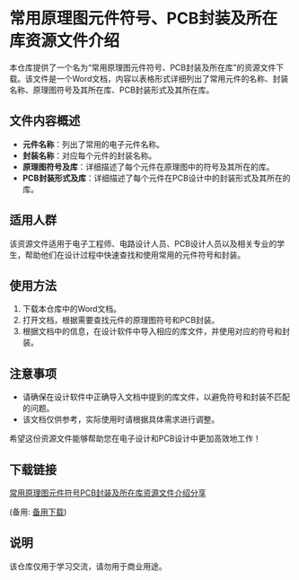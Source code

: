 # 常用原理图元件符号、PCB封装及所在库资源文件介绍

本仓库提供了一个名为“常用原理图元件符号、PCB封装及所在库”的资源文件下载。该文件是一个Word文档，内容以表格形式详细列出了常用元件的名称、封装名称、原理图符号及其所在库、PCB封装形式及其所在库。

## 文件内容概述

- **元件名称**：列出了常用的电子元件名称。
- **封装名称**：对应每个元件的封装名称。
- **原理图符号及库**：详细描述了每个元件在原理图中的符号及其所在的库。
- **PCB封装形式及库**：详细描述了每个元件在PCB设计中的封装形式及其所在的库。

## 适用人群

该资源文件适用于电子工程师、电路设计人员、PCB设计人员以及相关专业的学生，帮助他们在设计过程中快速查找和使用常用的元件符号和封装。

## 使用方法

1. 下载本仓库中的Word文档。
2. 打开文档，根据需要查找元件的原理图符号和PCB封装。
3. 根据文档中的信息，在设计软件中导入相应的库文件，并使用对应的符号和封装。

## 注意事项

- 请确保在设计软件中正确导入文档中提到的库文件，以避免符号和封装不匹配的问题。
- 该文档仅供参考，实际使用时请根据具体需求进行调整。

希望这份资源文件能够帮助您在电子设计和PCB设计中更加高效地工作！

## 下载链接
[常用原理图元件符号PCB封装及所在库资源文件介绍分享](https://pan.quark.cn/s/4ee8b3c98ab8) 

(备用: [备用下载](https://pan.baidu.com/s/12ZrEV2Qc2zVNEN78PaeWvQ?pwd=1234))

## 说明

该仓库仅用于学习交流，请勿用于商业用途。
